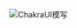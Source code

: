 ![ChakraUI模写](https://user-images.githubusercontent.com/109555830/202099556-c4a428d3-9946-499c-82b5-aff267dcf42f.png)
